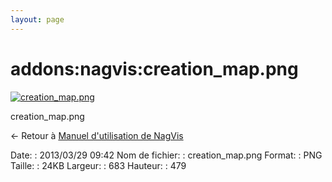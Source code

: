 ```yaml
---
layout: page
---
```


addons:nagvis:creation\_map.png
===============================

[![creation\_map.png](../..//assets/media/addons/nagvis/creation_map.png@cache=&w=683&h=479 "creation_map.png")](../..//assets/media/addons/nagvis/creation_map.png@cache= "Afficher le fichier original")

creation\_map.png

← Retour à [Manuel d'utilisation de
NagVis](../../../nagios/addons/nagvis/nagvis-manuel-utilisation.html "nagios:addons:nagvis:nagvis-manuel-utilisation")

Date:
:   2013/03/29 09:42
Nom de fichier:
:   creation\_map.png
Format:
:   PNG
Taille:
:   24KB
Largeur:
:   683
Hauteur:
:   479

